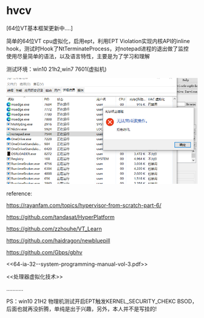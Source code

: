 # hvcv
[64位VT基本框架更新中....]

简单的64位VT cpu虚拟化，启用ept，利用EPT Violation实现内核API的inline hook，测试时Hook了NtTerminateProcess，对notepad进程的退出做了监控  
使用尽量简单的语法，以及语言特性，主要是为了学习和理解


测试环境：win10 21h2,win7 7601(虚拟机)   
  
    
    
![avator](png/test.PNG)

reference:  

https://rayanfam.com/topics/hypervisor-from-scratch-part-6/  

https://github.com/tandasat/HyperPlatform  

https://github.com/zzhouhe/VT_Learn    

https://github.com/haidragon/newbluepill  

https://github.com/Gbps/gbhv

<<64-ia-32--system-programming-manual-vol-3.pdf>>  

<<处理器虚拟化技术>>

...........   

PS：win10 21H2 物理机测试开启EPT触发KERNEL_SECURITY_CHEKC BSOD，后面也就再没折腾，单纯是出于兴趣，另外，本人并不是写挂的!
